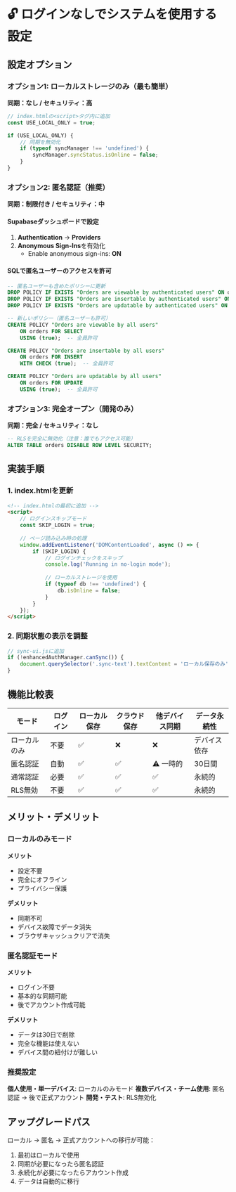# 🔓 ログインなしでシステムを使用する設定

## 設定オプション

### オプション1: ローカルストレージのみ（最も簡単）
**同期：なし / セキュリティ：高**

```javascript
// index.htmlの<script>タグ内に追加
const USE_LOCAL_ONLY = true;

if (USE_LOCAL_ONLY) {
    // 同期を無効化
    if (typeof syncManager !== 'undefined') {
        syncManager.syncStatus.isOnline = false;
    }
}
```

### オプション2: 匿名認証（推奨）
**同期：制限付き / セキュリティ：中**

#### Supabaseダッシュボードで設定

1. **Authentication** → **Providers**
2. **Anonymous Sign-Ins**を有効化
   - Enable anonymous sign-ins: **ON**

#### SQLで匿名ユーザーのアクセスを許可

```sql
-- 匿名ユーザーも含めたポリシーに更新
DROP POLICY IF EXISTS "Orders are viewable by authenticated users" ON orders;
DROP POLICY IF EXISTS "Orders are insertable by authenticated users" ON orders;
DROP POLICY IF EXISTS "Orders are updatable by authenticated users" ON orders;

-- 新しいポリシー（匿名ユーザーも許可）
CREATE POLICY "Orders are viewable by all users" 
    ON orders FOR SELECT 
    USING (true);  -- 全員許可

CREATE POLICY "Orders are insertable by all users" 
    ON orders FOR INSERT 
    WITH CHECK (true);  -- 全員許可

CREATE POLICY "Orders are updatable by all users" 
    ON orders FOR UPDATE 
    USING (true);  -- 全員許可
```

### オプション3: 完全オープン（開発のみ）
**同期：完全 / セキュリティ：なし**

```sql
-- RLSを完全に無効化（注意：誰でもアクセス可能）
ALTER TABLE orders DISABLE ROW LEVEL SECURITY;
```

## 実装手順

### 1. index.htmlを更新

```html
<!-- index.htmlの最初に追加 -->
<script>
    // ログインスキップモード
    const SKIP_LOGIN = true;
    
    // ページ読み込み時の処理
    window.addEventListener('DOMContentLoaded', async () => {
        if (SKIP_LOGIN) {
            // ログインチェックをスキップ
            console.log('Running in no-login mode');
            
            // ローカルストレージを使用
            if (typeof db !== 'undefined') {
                db.isOnline = false;
            }
        }
    });
</script>
```

### 2. 同期状態の表示を調整

```javascript
// sync-ui.jsに追加
if (!enhancedAuthManager.canSync()) {
    document.querySelector('.sync-text').textContent = 'ローカル保存のみ';
}
```

## 機能比較表

| モード | ログイン | ローカル保存 | クラウド保存 | 他デバイス同期 | データ永続性 |
|--------|----------|--------------|--------------|----------------|--------------|
| ローカルのみ | 不要 | ✅ | ❌ | ❌ | デバイス依存 |
| 匿名認証 | 自動 | ✅ | ✅ | ⚠️ 一時的 | 30日間 |
| 通常認証 | 必要 | ✅ | ✅ | ✅ | 永続的 |
| RLS無効 | 不要 | ✅ | ✅ | ✅ | 永続的 |

## メリット・デメリット

### ローカルのみモード
**メリット**
- 設定不要
- 完全にオフライン
- プライバシー保護

**デメリット**
- 同期不可
- デバイス故障でデータ消失
- ブラウザキャッシュクリアで消失

### 匿名認証モード
**メリット**
- ログイン不要
- 基本的な同期可能
- 後でアカウント作成可能

**デメリット**
- データは30日で削除
- 完全な機能は使えない
- デバイス間の紐付けが難しい

### 推奨設定

**個人使用・単一デバイス**: ローカルのみモード
**複数デバイス・チーム使用**: 匿名認証 → 後で正式アカウント
**開発・テスト**: RLS無効化

## アップグレードパス

ローカル → 匿名 → 正式アカウントへの移行が可能：

1. 最初はローカルで使用
2. 同期が必要になったら匿名認証
3. 永続化が必要になったらアカウント作成
4. データは自動的に移行